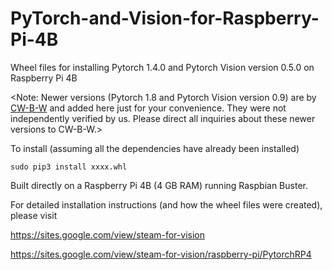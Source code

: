 # PyTorch-and-Vision-for-Raspberry-Pi-4B

Wheel files for installing Pytorch 1.4.0 and Pytorch Vision version 0.5.0 on Raspberry Pi 4B


<Note: Newer versions (Pytorch 1.8 and Pytorch Vision version 0.9) are by [CW-B-W](https://github.com/CW-B-W) and added here just for your convenience.  They were not independently verified by us. Please direct all inquiries about these newer versions to CW-B-W.>



To install (assuming all the dependencies have already been installed)

    sudo pip3 install xxxx.whl

Built directly on a Raspberry Pi 4B (4 GB RAM) running Raspbian Buster.


For detailed installation instructions (and how the wheel files were created), please visit

https://sites.google.com/view/steam-for-vision

https://sites.google.com/view/steam-for-vision/raspberry-pi/PytorchRP4
